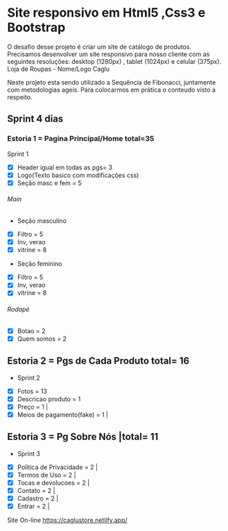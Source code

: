 # Site responsivo em Html5 ,Css3 e Bootstrap

O desafio desse projeto é criar um site de catálogo de produtos. Precisamos desenvolver um site responsivo para nosso cliente com as seguintes resoluções: desktop (1280px) , tablet (1024px) e celular (375px).
Loja de Roupas - Nome/Logo Caglu

Neste projeto esta sendo utilizado a Sequência de Fibonacci, juntamente com metodologias ageis.
Para colocarmos em prática o conteudo visto a respeito.
## Sprint 4 dias
### Estoria 1 = Pagina Principal/Home  total=35

Sprint 1
- [x] Header igual em todas as pgs= 3
- [x] Logo(Texto basico com modificações css)
- [x] Seção masc e fem = 5 
###### Main
- Seção masculino
- [x] Filtro = 5 
- [x] Inv, verao
- [x] vitrine = 8 
- Seção feminino
- [x] Filtro = 5 
- [x] Inv, verao
- [x] vitrine = 8 
###### Rodapé
- [x] Botao = 2 
- [x] Quem somos = 2 

## Estoria 2 = Pgs de Cada Produto  total= 16

- Sprint 2
- [x] Fotos = 13 
- [x] Descricao produto = 1 
- [x] Preço = 1 |
- [x] Meios de pagamento(fake) = 1 |

## Estoria 3 = Pg Sobre Nós |total= 11

- Sprint 3
- [x] Politica de Privacidade = 2 |
- [x] Termos de Uso = 2 |
- [x] Tocas e devolucoes = 2 |
- [x] Contato = 2 |
- [x] Cadastro = 2 |
- [x] Entrar = 2 |

Site On-line https://caglustore.netlify.app/
